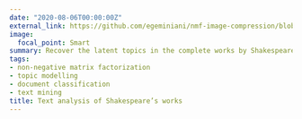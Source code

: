 ```yaml
---
date: "2020-08-06T00:00:00Z"
external_link: https://github.com/egeminiani/nmf-image-compression/blob/master/Report%20on%20NMF.pdf
image:
  focal_point: Smart
summary: Recover the latent topics in the complete works by Shakespeare and classify the document corpus accordingly.
tags:
- non-negative matrix factorization
- topic modelling
- document classification
- text mining
title: Text analysis of Shakespeare’s works
---
```




